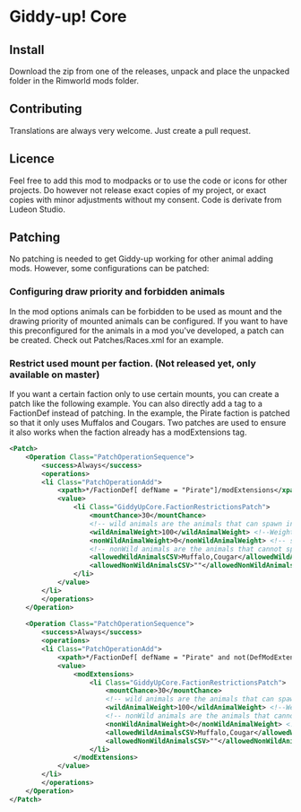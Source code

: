 # Giddy-up! Core

## Install

Download the zip from one of the releases, unpack and place the unpacked folder in the Rimworld mods folder. 

## Contributing

Translations are always very welcome. Just create a pull request.

## Licence
Feel free to add this mod to modpacks or to use the code or icons for other projects. 
Do however not release exact copies of my project, or exact copies with minor adjustments without my consent.
Code is derivate from Ludeon Studio.

## Patching 

No patching is needed to get Giddy-up working for other animal adding mods. However, some configurations can be patched: 

### Configuring draw priority and forbidden animals 

In the mod options animals can be forbidden to be used as mount and the drawing priority of mounted animals can be configured. If you want to have this preconfigured for the animals in a mod you've developed, a patch can be created. 
Check out Patches/Races.xml for an example. 

### Restrict used mount per faction. (Not released yet, only available on master)

If you want a certain faction only to use certain mounts, you can create a patch like the following example. You can also directly add a <modExtensions> tag to a FactionDef instead of patching. 
In the example, the Pirate faction is patched so that it only uses Muffalos and Cougars. Two patches are used to ensure it also works when the faction already has a modExtensions tag. 
 
```xml
<Patch>
	<Operation Class="PatchOperationSequence">
		<success>Always</success>
		<operations>
		<li Class="PatchOperationAdd">
			<xpath>*/FactionDef[ defName = "Pirate"]/modExtensions</xpath> 
			<value>
				<li Class="GiddyUpCore.FactionRestrictionsPatch">
					<mountChance>30</mountChance>
					<!-- wild animals are the animals that can spawn in the wild -->
					<wildAnimalWeight>100</wildAnimalWeight> <!--Weights can have any integer value, and the relative fraction to the other weight will determine the change a type of animal spawns-->
					<nonWildAnimalWeight>0</nonWildAnimalWeight> <!-- setting this to 0 ensures no default domestic animals are spawned -->
					<!-- nonWild animals are the animals that cannot spawn in the wild, examples are Thrumbo's, farm animals etc.  -->
					<allowedWildAnimalsCSV>Muffalo,Cougar</allowedWildAnimalsCSV> <!--Use a csv with animal DefNames-->
					<allowedNonWildAnimalsCSV>""</allowedNonWildAnimalsCSV> <!-- only making this empty will imply no restrictions at all, so make sure domesticAnimalWeight is 0 if you don't want any domestic animals-->
				</li>
			</value>
		</li>
		</operations>
	</Operation>
	
	<Operation Class="PatchOperationSequence">
		<success>Always</success>
		<operations>
		<li Class="PatchOperationAdd">
			<xpath>*/FactionDef[ defName = "Pirate" and not(DefModExtension)]</xpath>
			<value>
				<modExtensions>
					<li Class="GiddyUpCore.FactionRestrictionsPatch">
						<mountChance>30</mountChance>
						<!-- wild animals are the animals that can spawn in the wild -->
						<wildAnimalWeight>100</wildAnimalWeight> <!--Weights can have any integer value, and the relative fraction to the other weight will determine the change a type of animal spawns-->
						<!-- nonWild animals are the animals that cannot spawn in the wild, examples are Thrumbo's, farm animals etc.  -->
						<nonWildAnimalWeight>0</nonWildAnimalWeight> <!-- setting this to 0 ensures no default domestic animals are spawned -->
						<allowedWildAnimalsCSV>Muffalo,Cougar</allowedWildAnimalsCSV> <!--Use a csv with animal DefNames-->
						<allowedNonWildAnimalsCSV>""</allowedNonWildAnimalsCSV> <!-- only making this empty will imply no restrictions at all, so make sure domesticAnimalWeight is 0 if you don't want any domestic animals-->
					</li>
				</modExtensions>
			</value>
		</li>
		</operations>
	</Operation>
</Patch>
```
